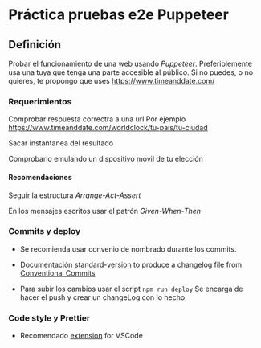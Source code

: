 # Práctica pruebas e2e Puppeteer

## Definición

Probar el funcionamiento de una web usando _Puppeteer_.
Preferiblemente usa una tuya que tenga una parte accesible al público. 
Si no puedes, o no quieres, te propongo que uses https://www.timeanddate.com/

### Requerimientos

Comprobar respuesta correctra a una url
Por ejemplo https://www.timeanddate.com/worldclock/tu-pais/tu-ciudad

Sacar instantanea del resultado

Comprobarlo emulando un dispositivo movil de tu elección

#### Recomendaciones

Seguir la estructura _Arrange-Act-Assert_

En los mensajes escritos usar el patrón _Given-When-Then_

### Commits y deploy

- Se recomienda usar convenio de nombrado durante los commits.

- Documentación [standard-version](https://www.npmjs.com/package/standard-version) to produce a changelog file from [Conventional Commits](https://www.conventionalcommits.org/en/v1.0.0-beta.4/)

- Para subir los cambios usar el script `npm run deploy` Se encarga de hacer el push y crear un changeLog con lo hecho.

### Code style y Prettier

-  Recomendado [extension](https://github.com/prettier/prettier-vscode) for VSCode
